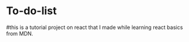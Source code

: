# To-do-list
#this is a tutorial project on react that I made while learning react basics from MDN.
